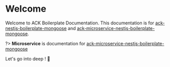 # Welcome

Welcome to ACK Boilerplate Documentation. This documentation is for [ack-nestjs-boilerplate-mongoose][ack-repo] and [ack-microservice-nestjs-boilerplate-mongoose][ack-microservice-repo].

?> **Microservice** is documentation for [ack-microservice-nestjs-boilerplate-mongoose][ack-microservice-repo]

Let's go into deep ! 🚀

<button-jump-to name="Jump To Overview" link="/#/overview"></button-jump-to>

<!-- Repo LINKS -->

[ack-repo]: https://github.com/andrechristikan/ack-nestjs-boilerplate-mongoose
[ack-microservice-repo]: https://github.com/andrechristikan/ack-microservice-nestjs-mongoose